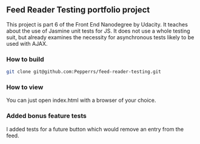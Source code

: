 
## Feed Reader Testing portfolio project

This project is part 6 of the Front End Nanodegree by Udacity.
It teaches about the use of Jasmine unit tests for JS. It does not use a whole testing suit, but already examines the necessity for asynchronous tests likely to be used with AJAX.

### How to build

```bash
git clone git@github.com:Pepperrs/feed-reader-testing.git
```

### How to view

You can just open index.html with a browser of your choice.


### Added bonus feature tests

I added tests for a future button which would remove an entry from the feed.